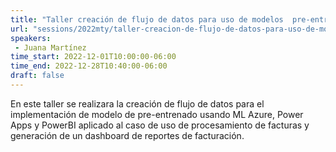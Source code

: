 ```yaml
---
title: "Taller creación de flujo de datos para uso de modelos  pre-entrenados en Azure"
url: "sessions/2022mty/taller-creacion-de-flujo-de-datos-para-uso-de-modelos-pre-entrenados-en-azure"
speakers:
 - Juana Martínez
time_start: 2022-12-01T10:00:00-06:00
time_end: 2022-12-28T10:40:00-06:00
draft: false
---
```


En este taller se realizara la creación de flujo de datos para el implementación de modelo de pre-entrenado usando ML Azure, Power Apps y PowerBI aplicado al caso de uso de procesamiento de facturas y generación de un dashboard de reportes de facturación.